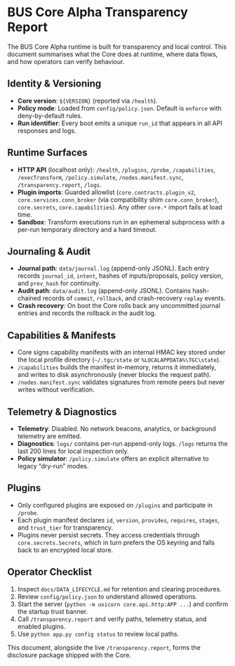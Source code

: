 # BUS Core Alpha Transparency Report

The BUS Core Alpha runtime is built for transparency and local control. This document summarises what the Core does at runtime, where data flows, and how operators can verify behaviour.

## Identity & Versioning

* **Core version**: `${VERSION}` (reported via `/health`).
* **Policy mode**: Loaded from `config/policy.json`. Default is `enforce` with deny-by-default rules.
* **Run identifier**: Every boot emits a unique `run_id` that appears in all API responses and logs.

## Runtime Surfaces

* **HTTP API** (localhost only): `/health`, `/plugins`, `/probe`, `/capabilities`, `/execTransform`, `/policy.simulate`, `/nodes.manifest.sync`, `/transparency.report`, `/logs`.
* **Plugin imports**: Guarded allowlist (`core.contracts.plugin_v2`, `core.services.conn_broker` (via compatibility shim `core.conn_broker`), `core.secrets`, `core.capabilities`). Any other `core.*` import fails at load time.
* **Sandbox**: Transform executions run in an ephemeral subprocess with a per-run temporary directory and a hard timeout.

## Journaling & Audit

* **Journal path**: `data/journal.log` (append-only JSONL). Each entry records `journal_id`, `intent`, hashes of inputs/proposals, policy version, and `prev_hash` for continuity.
* **Audit path**: `data/audit.log` (append-only JSONL). Contains hash-chained records of `commit`, `rollback`, and crash-recovery `replay` events.
* **Crash recovery**: On boot the Core rolls back any uncommitted journal entries and records the rollback in the audit log.

## Capabilities & Manifests

* Core signs capability manifests with an internal HMAC key stored under the local profile directory (`~/.tgc/state` or `%LOCALAPPDATA%\TGC\state`).
* `/capabilities` builds the manifest in-memory, returns it immediately, and writes to disk asynchronously (never blocks the request path).
* `/nodes.manifest.sync` validates signatures from remote peers but never writes without verification.

## Telemetry & Diagnostics

* **Telemetry**: Disabled. No network beacons, analytics, or background telemetry are emitted.
* **Diagnostics**: `logs/` contains per-run append-only logs. `/logs` returns the last 200 lines for local inspection only.
* **Policy simulator**: `/policy.simulate` offers an explicit alternative to legacy “dry-run” modes.

## Plugins

* Only configured plugins are exposed on `/plugins` and participate in `/probe`.
* Each plugin manifest declares `id`, `version`, `provides`, `requires`, `stages`, and `trust_tier` for transparency.
* Plugins never persist secrets. They access credentials through `core.secrets.Secrets`, which in turn prefers the OS keyring and falls back to an encrypted local store.

## Operator Checklist

1. Inspect `docs/DATA_LIFECYCLE.md` for retention and clearing procedures.
2. Review `config/policy.json` to understand allowed operations.
3. Start the server (`python -m uvicorn core.api.http:APP ...`) and confirm the startup trust banner.
4. Call `/transparency.report` and verify paths, telemetry status, and enabled plugins.
5. Use `python app.py config status` to review local paths.

This document, alongside the live `/transparency.report`, forms the disclosure package shipped with the Core.
